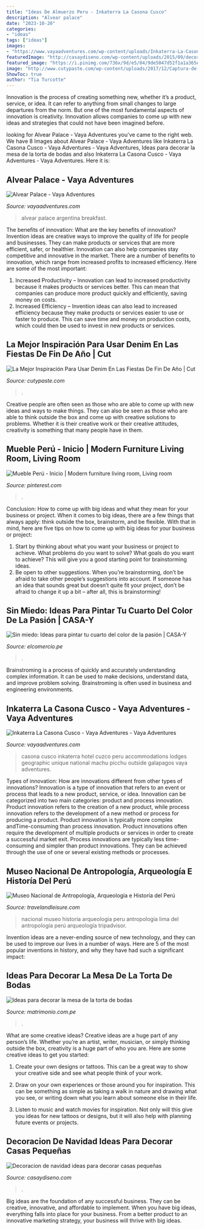 ```yaml
---
title: "Ideas De Almuerzo Peru - Inkaterra La Casona Cusco"
description: "Alvear palace"
date: "2023-10-20"
categories:
- "ideas"
tags: ["ideas"]
images:
- "https://www.vayaadventures.com/wp-content/uploads/Inkaterra-La-Casona-Cusco-Courtyard-1620x1080.jpg"
featuredImage: "http://casaydiseno.com/wp-content/uploads/2015/09/decoracion-navidad-ideas-para-decorar-arbol-rosa-salon.jpg"
featured_image: "https://i.pinimg.com/736x/9d/e5/04/9de5047d52f1a1a365e204fb58cd7b0b.jpg"
image: "http://www.cutypaste.com/wp-content/uploads/2017/12/Captura-de-pantalla-2017-12-21-a-las-12.55.12.jpg"
ShowToc: true
author: "Tia Turcotte"
---
```



Innovation is the process of creating something new, whether it’s a product, service, or idea. It can refer to anything from small changes to large departures from the norm. But one of the most fundamental aspects of innovation is creativity. Innovation allows companies to come up with new ideas and strategies that could not have been imagined before.

	

		
looking for Alvear Palace - Vaya Adventures you've came to the right web. We have 8 Images about Alvear Palace - Vaya Adventures like Inkaterra La Casona Cusco - Vaya Adventures - Vaya Adventures, Ideas para decorar la mesa de la torta de bodas and also Inkaterra La Casona Cusco - Vaya Adventures - Vaya Adventures. Here it is:
		
    
## Alvear Palace - Vaya Adventures

<img loading=lazy src="https://www.vayaadventures.com/wp-content/uploads/Argentina_Alvear-Palace_breakfast-1623x1080.jpg" onerror="this.onerror=null;this.src='https://tse2.mm.bing.net/th?id=OIP.848L5z5BtLFw15_qQ_b9VwHaE7&amp;pid=15.1';" alt="Alvear Palace - Vaya Adventures">

_Source: vayaadventures.com_

>alvear palace argentina breakfast. 

	

The benefits of innovation: What are the key benefits of innovation?
Invention ideas are creative ways to improve the quality of life for people and businesses. They can make products or services that are more efficient, safer, or healthier. Innovation can also help companies stay competitive and innovative in the market. There are a number of benefits to innovation, which range from increased profits to increased efficiency. Here are some of the most important: 
1. Increased Productivity – Innovation can lead to increased productivity because it makes products or services better. This can mean that companies can produce more product quickly and efficiently, saving money on costs. 
2. Increased Efficiency – Invention ideas can also lead to increased efficiency because they make products or services easier to use or faster to produce. This can save time and money on production costs, which could then be used to invest in new products or services.

    
## La Mejor Inspiración Para Usar Denim En Las Fiestas De Fin De Año | Cut

<img loading=lazy src="http://www.cutypaste.com/wp-content/uploads/2017/12/Captura-de-pantalla-2017-12-21-a-las-12.55.12.jpg" onerror="this.onerror=null;this.src='https://tse2.mm.bing.net/th?id=OIP.OHedc0115T464QokOUhTLQHaIS&amp;pid=15.1';" alt="La Mejor Inspiración Para Usar Denim En Las Fiestas De Fin De Año | Cut">

_Source: cutypaste.com_

>. 

	

Creative people are often seen as those who are able to come up with new ideas and ways to make things. They can also be seen as those who are able to think outside the box and come up with creative solutions to problems. Whether it is their creative work or their creative attitudes, creativity is something that many people have in them.

    
## Mueble Perú - Inicio | Modern Furniture Living Room, Living Room

<img loading=lazy src="https://i.pinimg.com/736x/9d/e5/04/9de5047d52f1a1a365e204fb58cd7b0b.jpg" onerror="this.onerror=null;this.src='https://tse4.mm.bing.net/th?id=OIP.9AbKHnOKYrAsuHqEBSQIzwHaEc&amp;pid=15.1';" alt="Mueble Perú - Inicio | Modern furniture living room, Living room">

_Source: pinterest.com_

>. 

	

Conclusion: How to come up with big ideas and what they mean for your business or project.
When it comes to big ideas, there are a few things that always apply: think outside the box, brainstorm, and be flexible. With that in mind, here are five tips on how to come up with big ideas for your business or project: 
1. Start by thinking about what you want your business or project to achieve. What problems do you want to solve? What goals do you want to achieve? This will give you a good starting point for brainstorming ideas. 
2. Be open to other suggestions. When you’re brainstorming, don’t be afraid to take other people’s suggestions into account. If someone has an idea that sounds great but doesn’t quite fit your project, don’t be afraid to change it up a bit – after all, this is brainstorming! 

    
## Sin Miedo: Ideas Para Pintar Tu Cuarto Del Color De La Pasión | CASA-Y

<img loading=lazy src="https://elcomercio.pe/resizer/el2z379OEsb1H64eOreAWSn7S1w=/980x528/smart/filters:format(jpeg):quality(75)/arc-anglerfish-arc2-prod-elcomercio.s3.amazonaws.com/public/KCRUSD57KZE2PBZJOFV4INX6AE.jpg" onerror="this.onerror=null;this.src='https://tse2.mm.bing.net/th?id=OIP.G1RWPGmF54XZfSzBdBtT_gHaD_&amp;pid=15.1';" alt="Sin miedo: Ideas para pintar tu cuarto del color de la pasión | CASA-Y">

_Source: elcomercio.pe_

>. 

	

Brainstroming is a process of quickly and accurately understanding complex information. It can be used to make decisions, understand data, and improve problem solving. Brainstroming is often used in business and engineering environments.

    
## Inkaterra La Casona Cusco - Vaya Adventures - Vaya Adventures

<img loading=lazy src="https://www.vayaadventures.com/wp-content/uploads/Inkaterra-La-Casona-Cusco-Courtyard-1620x1080.jpg" onerror="this.onerror=null;this.src='https://tse1.mm.bing.net/th?id=OIP.spu9KQEr54hgdZkdm_27IgHaE8&amp;pid=15.1';" alt="Inkaterra La Casona Cusco - Vaya Adventures - Vaya Adventures">

_Source: vayaadventures.com_

>casona cusco inkaterra hotel cuzco peru accommodations lodges geographic unique national machu picchu outside galapagos vaya adventures. 

	

Types of innovation: How are innovations different from other types of innovations?
Innovation is a type of innovation that refers to an event or process that leads to a new product, service, or idea. Innovation can be categorized into two main categories: product and process innovation. Product innovation refers to the creation of a new product, while process innovation refers to the development of a new method or process for producing a product. 
Product innovation is typically more complex andTime-consuming than process innovation. Product innovations often require the development of multiple products or services in order to create a successful market exit. Process innovations are typically less time-consuming and simpler than product innovations. They can be achieved through the use of one or several existing methods or processes.

    
## Museo Nacional De Antropología, Arqueología E Historía Del Perú

<img loading=lazy src="http://cdn-image.travelandleisure.com/sites/default/files/styles/1600x1000/public/1473990276/museo-nacional-de-antropologia-lima-lim0916.jpg?itok=AtO5suDl" onerror="this.onerror=null;this.src='https://tse3.mm.bing.net/th?id=OIP.Pq3RUgLm90JzsbmelMhrJgHaEo&amp;pid=15.1';" alt="Museo Nacional de Antropología, Arqueología e Historía del Perú">

_Source: travelandleisure.com_

>nacional museo historia arqueologia peru antropologia lima del antropología perú arqueología tripadvisor. 

	

Invention ideas are a never-ending source of new technology, and they can be used to improve our lives in a number of ways. Here are 5 of the most popular inventions in history, and why they have had such a significant impact:

    
## Ideas Para Decorar La Mesa De La Torta De Bodas

<img loading=lazy src="https://cdn0.matrimonio.com.pe/usr/0/6/9/8/cfb_130480.jpg" onerror="this.onerror=null;this.src='https://tse2.mm.bing.net/th?id=OIP.winTQHr4IUSxAD-vk3cV5gAAAA&amp;pid=15.1';" alt="Ideas para decorar la mesa de la torta de bodas">

_Source: matrimonio.com.pe_

>. 

	

What are some creative ideas?
Creative ideas are a huge part of any person’s life. Whether you’re an artist, writer, musician, or simply thinking outside the box, creativity is a huge part of who you are. Here are some creative ideas to get you started:
1. Create your own designs or tattoos. This can be a great way to show your creative side and see what people think of your work.

2. Draw on your own experiences or those around you for inspiration. This can be something as simple as taking a walk in nature and drawing what you see, or writing down what you learn about someone else in their life.

3. Listen to music and watch movies for inspiration. Not only will this give you ideas for new tattoos or designs, but it will also help with planning future events or projects.


    
## Decoracion De Navidad Ideas Para Decorar Casas Pequeñas

<img loading=lazy src="http://casaydiseno.com/wp-content/uploads/2015/09/decoracion-navidad-ideas-para-decorar-arbol-rosa-salon.jpg" onerror="this.onerror=null;this.src='https://tse1.mm.bing.net/th?id=OIP.U_7o7Y1g1jKkNZ09M74cdwHaJQ&amp;pid=15.1';" alt="Decoracion de navidad ideas para decorar casas pequeñas">

_Source: casaydiseno.com_

>. 

	

Big ideas are the foundation of any successful business. They can be creative, innovative, and affordable to implement. When you have big ideas, everything falls into place for your business. From a better product to an innovative marketing strategy, your business will thrive with big ideas.

